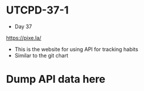 # UTCPD-37-1

- Day 37


https://pixe.la/
- This is the website for using API for tracking habits
- Similar to the git chart

# Dump API data here 


